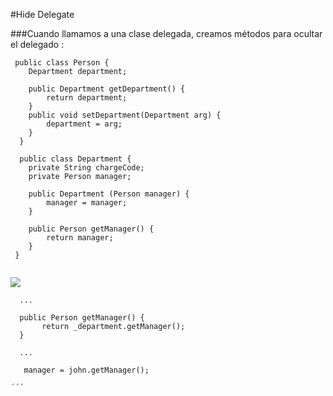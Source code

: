 #Hide Delegate

###Cuando llamamos a una clase delegada, creamos métodos para ocultar el delegado :

```
 public class Person {
    Department department;
 
    public Department getDepartment() {
        return department;
    }
    public void setDepartment(Department arg) {
        department = arg;
    }
  }
     
  public class Department {
    private String chargeCode;
    private Person manager;
 
    public Department (Person manager) {
        manager = manager;
    }
 
    public Person getManager() {
        return manager;
    }
 }
   
```
![](http://www.iconki.com/icons/Software-Applications/32x32-Applications-Basics/arrow_down_blue.png)

```
  ...
  
  public Person getManager() {
       return _department.getManager();
  }
  
  ...

   manager = john.getManager();
   
´´´


